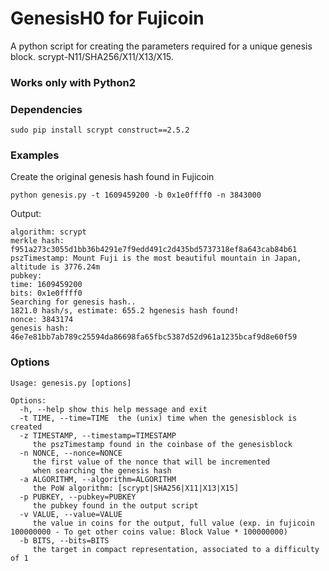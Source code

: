 # GenesisH0 for Fujicoin
A python script for creating the parameters required for a unique genesis block. scrypt-N11/SHA256/X11/X13/X15.

### Works only with Python2

### Dependencies
    sudo pip install scrypt construct==2.5.2

### Examples
Create the original genesis hash found in Fujicoin

    python genesis.py -t 1609459200 -b 0x1e0ffff0 -n 3843000
Output:

    algorithm: scrypt
    merkle hash: f951a273c3055d1bb36b4291e7f9edd491c2d435bd5737318ef8a643cab84b61
    pszTimestamp: Mount Fuji is the most beautiful mountain in Japan, altitude is 3776.24m
    pubkey:
    time: 1609459200
    bits: 0x1e0ffff0
    Searching for genesis hash..
    1821.0 hash/s, estimate: 655.2 hgenesis hash found!
    nonce: 3843174
    genesis hash: 46e7e81bb7ab789c25594da86698fa65fbc5387d52d961a1235bcaf9d8e60f59

### Options
    Usage: genesis.py [options]
    
    Options:
      -h, --help show this help message and exit
      -t TIME, --time=TIME  the (unix) time when the genesisblock is created
      -z TIMESTAMP, --timestamp=TIMESTAMP
         the pszTimestamp found in the coinbase of the genesisblock
      -n NONCE, --nonce=NONCE
         the first value of the nonce that will be incremented
         when searching the genesis hash
      -a ALGORITHM, --algorithm=ALGORITHM
         the PoW algorithm: [scrypt|SHA256|X11|X13|X15]
      -p PUBKEY, --pubkey=PUBKEY
         the pubkey found in the output script
      -v VALUE, --value=VALUE
         the value in coins for the output, full value (exp. in fujicoin 100000000 - To get other coins value: Block Value * 100000000)
      -b BITS, --bits=BITS
         the target in compact representation, associated to a difficulty of 1

